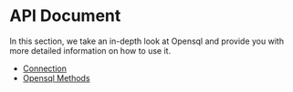 # API Document

In this section, we take an in-depth look at Opensql and provide you with more detailed information on how to use it.

- [Connection](https://github.com/treegex/opensql/tree/main/docs/interface/Connection.md)
- [Opensql Methods](https://github.com/treegex/opensql/tree/main/docs/interface/OpensqlMethods.md)